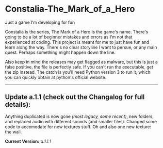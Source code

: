 # Constalia-The_Mark_of_a_Hero
Just a game I'm developing for fun


Constalia is the series, The Mark of a Hero is the game's name.
There's going to be a lot of beginner mistakes and errors as I'm not that experienced at coding. This project is meant for me to just have fun and learn along the way.
There's no clear storyline I want to persue, or any main quest. Perhaps something might happen down the line.


Also keep in mind the releases may get flagged as malware, but this is just a false positive, the file is perfectly safe. If you can't run the executable, get the zip instead. The catch is you'll need Python version 3 to run it, which you can quickly obtain at python's official website.

---

## Update a.1.1 (check out the Changalog for full details):
  Anything duplicated is now gone *(most legacy, some recent)*, new folders, and replaced audio with different sounds (and smaller files). Changed some code to accomodate for new textures stuff. Oh and also one new texture: the wall.

**Current Version:** *a.1.1.1*